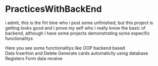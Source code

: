 # PracticesWithBackEnd

i admit, this is the firt time who i post some unfinished, but this project is getting looks good and i prove my self who 
i really know the basic of backend, although i have some projects demonstrating some especific functionalitys 

Here you see some functionalitys like 
  OOP backend based   
  Data Insertion and Delete 
  Generate cards automaticlly using database Registers 
  Form data receive
